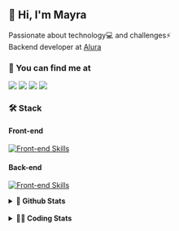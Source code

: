 ## 👋 Hi, I'm Mayra

Passionate about technology💻 and challenges⚡  
Backend developer at [Alura](https://www.alura.com.br)   

### 💬 You can find me at

<a href="https://mayra.dev" target="_blank" rel="noopener"><img src="https://img.shields.io/badge/-mayra.dev-005FED?style=flat&logo=Google-chrome&logoColor=white"/></a>
<a href="https://linkedin.com/in/mayraamaral" target="_blank" rel="noopener"><img src="https://img.shields.io/badge/-/mayraamaral-0077B5?style=flat&logo=Linkedin&logoColor=white"/></a>
<a href="mailto:mayra@mayra.dev" target="_blank" rel="noopener"><img src="https://img.shields.io/badge/-mayra@mayra.dev-D14836?style=flat&logo=Gmail&logoColor=white"/></a>
<a href="" target="_blank" rel="noopener"><img src="https://img.shields.io/badge/-mayraamaral-7289DA?style=flat&logo=Discord&logoColor=white"/></a>

### 🛠️ Stack
#### Front-end

[![Front-end Skills](https://skillicons.dev/icons?i=react,next,angular,redux,styledcomponents,html,css,sass,js,ts,figma)](https://skillicons.dev)
#### Back-end

[![Front-end Skills](https://skillicons.dev/icons?i=java,spring,hibernate,aws,idea,postgres,mysql,git,linux,bash,nodejs,docker,kubernetes,jenkins)](https://skillicons.dev)


<details>
    <summary><strong>📌 Github Stats</strong></summary>
    <br />
    <div align="center">
        <table>
      <td><img height="160em" src="https://github-readme-stats.vercel.app/api?username=mayraamaral&show_icons=true&theme=algolia&hide_border=true&hide=stars&count_private=true" alt="Readme stats"></td>
      <td><img height="160em" src="https://github-readme-stats.vercel.app/api/top-langs/?username=mayraamaral&&layout=compact&&theme=algolia&hide_border=true&langs_count=6" alt="Language stats"></td>
       </table>
  </div> 
    

  <p align="center">
    <img src="https://github-readme-streak-stats.herokuapp.com?user=mayraamaral&theme=dark&hide_border=true&date_format=j%20M%5B%20Y%5D&locale=pt-br&background=050F2C&ring=0195DD&fire=23AA7D&currStreakLabel=23AA7D" alt="Streak stats">
  </p> 
</details>

<br />

<details>
  <summary><strong>👩‍💻 Coding Stats</strong></summary>
  <br />
  
  <!--START_SECTION:waka-->
**🐱 My GitHub Data** 

> 📦 589.3 kB Used in GitHub's Storage 
 > 
> 🏆 277 Contributions in the Year 2025
 > 
> 🚫 Not Opted to Hire
 > 
> 📜 64 Public Repositories 
 > 
> 🔑 33 Private Repositories 
 > 
**I'm an Early 🐤** 

```text
🌞 Morning                17626 commits       ██████░░░░░░░░░░░░░░░░░░░   23.18 % 
🌆 Daytime                44465 commits       ███████████████░░░░░░░░░░   58.47 % 
🌃 Evening                13672 commits       ████░░░░░░░░░░░░░░░░░░░░░   17.98 % 
🌙 Night                  283 commits         ░░░░░░░░░░░░░░░░░░░░░░░░░   00.37 % 
```
📅 **I'm Most Productive on Wednesday** 

```text
Monday                   15309 commits       █████░░░░░░░░░░░░░░░░░░░░   20.13 % 
Tuesday                  10555 commits       ███░░░░░░░░░░░░░░░░░░░░░░   13.88 % 
Wednesday                20099 commits       ███████░░░░░░░░░░░░░░░░░░   26.43 % 
Thursday                 15695 commits       █████░░░░░░░░░░░░░░░░░░░░   20.64 % 
Friday                   13638 commits       ████░░░░░░░░░░░░░░░░░░░░░   17.93 % 
Saturday                 310 commits         ░░░░░░░░░░░░░░░░░░░░░░░░░   00.41 % 
Sunday                   440 commits         ░░░░░░░░░░░░░░░░░░░░░░░░░   00.58 % 
```


📊 **This Week I Spent My Time On** 

```text
🕑︎ Time Zone: America/Sao_Paulo

💬 Programming Languages: 
Java                     6 hrs 44 mins       ██████████████████░░░░░░░   70.31 % 
SQL                      1 hr 59 mins        █████░░░░░░░░░░░░░░░░░░░░   20.76 % 
JavaScript               32 mins             █░░░░░░░░░░░░░░░░░░░░░░░░   05.64 % 
Properties               8 mins              ░░░░░░░░░░░░░░░░░░░░░░░░░   01.55 % 
JSP                      5 mins              ░░░░░░░░░░░░░░░░░░░░░░░░░   00.96 % 

🔥 Editors: 
IntelliJ IDEA            9 hrs 5 mins        ████████████████████████░   94.69 % 
VS Code                  30 mins             █░░░░░░░░░░░░░░░░░░░░░░░░   05.31 % 

💻 Operating System: 
Linux                    9 hrs 35 mins       █████████████████████████   100.00 % 
```

**I Mostly Code in Java** 

```text
Java                     126 repos           ███████░░░░░░░░░░░░░░░░░░   28.12 % 
JavaScript               102 repos           ██████░░░░░░░░░░░░░░░░░░░   22.77 % 
TypeScript               84 repos            █████░░░░░░░░░░░░░░░░░░░░   18.75 % 
Python                   4 repos             ░░░░░░░░░░░░░░░░░░░░░░░░░   00.89 % 
Dockerfile               1 repo              ░░░░░░░░░░░░░░░░░░░░░░░░░   00.22 % 
```




 Last Updated on 15/02/2025 19:10:44 UTC
<!--END_SECTION:waka-->

</details>
